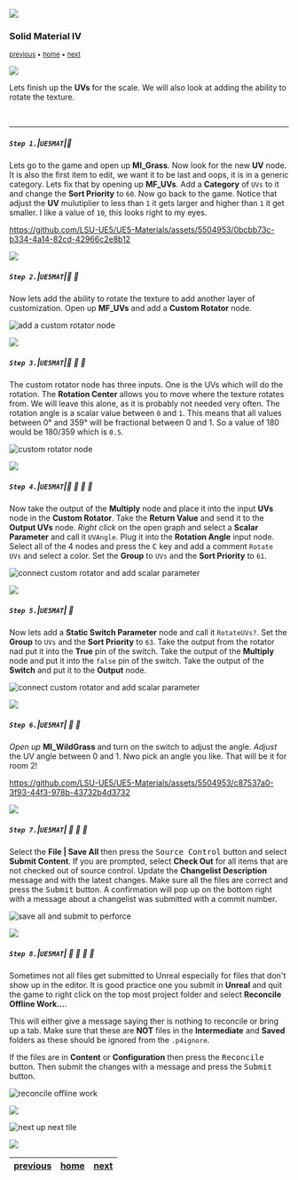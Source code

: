 ![](../images/line3.png)

### Solid Material IV

<sub>[previous](../solid-material-iii/README.md#user-content-solid-material-iii) • [home](../README.md#user-content-ue5-intro-to-materials) • [next](../color-math/README.md#user-content-material-color-math)</sub>

![](../images/line3.png)

Lets finish up the **UVs** for the scale.  We will also look at adding the ability to rotate the texture.  

<br>

---


##### `Step 1.`\|`UE5MAT`|:small_blue_diamond:

Lets go to the game and open up **MI_Grass**.  Now look for the new **UV** node.  It is also the first item to edit, we want it to be last and oops, it is in a generic category. Lets fix that by opening up **MF_UVs**. Add a **Category** of `UVs` to it and change the **Sort Priority** to `60`.  Now go back to the game.  Notice that adjust the **UV** mulutiplier to less than `1` it gets larger and higher than `1` it get smaller.  I like a value of `10`, this looks right to my eyes. 

https://github.com/LSU-UE5/UE5-Materials/assets/5504953/0bcbb73c-b334-4a14-82cd-42966c2e8b12

![](../images/line2.png)

##### `Step 2.`\|`UE5MAT`|:small_blue_diamond: :small_blue_diamond: 

Now lets add the ability to rotate the texture to add another layer of customization. Open up **MF_UVs** and add a **Custom Rotator** node.

![add a custom rotator node](images/customRotator.png)

![](../images/line2.png)

##### `Step 3.`\|`UE5MAT`|:small_blue_diamond: :small_blue_diamond: :small_blue_diamond:

The custom rotator node has three inputs.  One is the UVs which will do the rotation.  The **Rotation Center** allows you to move where the texture rotates from.  We will leave this alone, as it is probably not needed very often.  The rotation angle is a scalar value between `0` and `1`.  This means that all values between 0° and 359° will be fractional between 0 and 1.  So a value of 180 would be 180/359 which is `0.5`.

![custom rotator node](images/threeInputs.png)

![](../images/line2.png)

##### `Step 4.`\|`UE5MAT`|:small_blue_diamond: :small_blue_diamond: :small_blue_diamond: :small_blue_diamond:

Now take the output of the **Multiply** node and place it into the input **UVs** node in the **Custom Rotator**.  Take the **Return Value** and send it to the **Output UVs** node. *Right click* on the open graph and select a **Scalar Parameter** and call it `UVAngle`. Plug it into the **Rotation Angle** input node.    Select all of the 4 nodes and press the <kbd>C</kbd> key and add a comment `Rotate UVs` and select a color.  Set the **Group** to `UVs` and the **Sort Priority** to `61`.

![connect custom rotator and add scalar parameter](images/scalarAdjustments.png)

![](../images/line2.png)

##### `Step 5.`\|`UE5MAT`| :small_orange_diamond:

Now lets add a **Static Switch Parameter** node and call it `RotateUVs?`.  Set the **Group** to `UVs` and the **Sort Priority** to `63`. Take the output from the rotator nad put it into the **True** pin of the switch.  Take the output of the **Multiply** node and put it into the `false` pin of the switch.  Take the output of the **Switch** and put it to the **Output** node.

![connect custom rotator and add scalar parameter](images/AddSwitch.png)

![](../images/line2.png)

##### `Step 6.`\|`UE5MAT`| :small_orange_diamond: :small_blue_diamond:

*Open up* **MI_WildGrass** and turn on the switch to adjust the angle. *Adjust* the UV angle between 0 and 1. Nwo pick an angle you like.  That will be it for room 2!

https://github.com/LSU-UE5/UE5-Materials/assets/5504953/c87537a0-3f93-44f3-978b-43732b4d3732

![](../images/line2.png)

##### `Step 7.`\|`UE5MAT`| :small_orange_diamond: :small_blue_diamond: :small_blue_diamond:

Select the **File | Save All** then press the <kbd>Source Control</kbd> button and select **Submit Content**.  If you are prompted, select **Check Out** for all items that are not checked out of source control. Update the **Changelist Description** message and with the latest changes. Make sure all the files are correct and press the <kbd>Submit</kbd> button. A confirmation will pop up on the bottom right with a message about a changelist was submitted with a commit number.

![save all and submit to perforce](images/submitP4.png)

![](../images/line2.png)

##### `Step 8.`\|`UE5MAT`| :small_orange_diamond: :small_blue_diamond: :small_blue_diamond: :small_blue_diamond:

Sometimes not all files get submitted to Unreal especially for files that don't show up in the editor.  It is good practice one you submit in **Unreal** and quit the game to right click on the top most project folder and select **Reconcile Offline Work...**.

This will either give a message saying ther is nothing to reconcile or bring up a tab.  Make sure that these are **NOT** files in the **Intermediate** and **Saved** folders as these should be ignored from the `.p4ignore`.

If the files are in **Content** or **Configuration** then press the <kbd>Reconcile</kbd> button.  Then submit the changes with a message and press the <kbd>Submit</kbd> button.

![reconcile offline work](images/reconcile.png)

![](../images/line.png)

<!-- <img src="https://via.placeholder.com/1000x100/45D7CA/000000/?text=Next Up - ADD NEXT TITLE"> -->
![next up next tile](images/banner.png)

![](../images/line.png)

| [previous](../solid-material-iii/README.md#user-content-solid-material-iii)| [home](../README.md#user-content-ue5-intro-to-materials) | [next](../color-math/README.md#user-content-material-color-math)|
|---|---|---|
